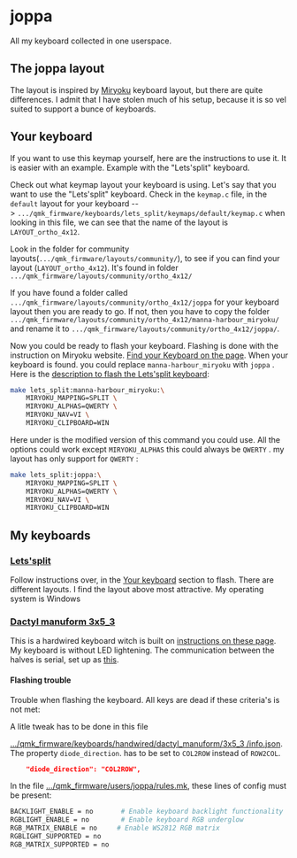 # joppa

All my keyboard collected in one userspace. 



## The joppa layout

The layout is inspired by [Miryoku](https://github.com/manna-harbour/miryoku_qmk/tree/miryoku/users/manna-harbour_miryoku) keyboard layout, but there are quite differences. I admit that I have stolen much of his setup, because it is so vel suited to support a bunce of keyboards.

## Your keyboard

If you want to use this keymap yourself, here are the instructions to use it. It is easier with an example. Example with the "Lets'split" keyboard.



Check out what keymap layout your keyboard is using. Let's say that you want to use the "Lets'split" keyboard. Check in the `keymap.c` file, in the `default` layout  for your keyboard --> `.../qmk_firmware/keyboards/lets_split/keymaps/default/keymap.c` when looking in this file, we can see that the name of the layout is `LAYOUT_ortho_4x12`.



Look in the folder for community layouts(`.../qmk_firmware/layouts/community/`), to see if you can find your layout (`LAYOUT_ortho_4x12`). It's found in folder `.../qmk_firmware/layouts/community/ortho_4x12/`



If you have found a folder called `.../qmk_firmware/layouts/community/ortho_4x12/joppa` for your keyboard layout then you are ready to go. If not, then you have to copy the folder `.../qmk_firmware/layouts/community/ortho_4x12/manna-harbour_miryoku/` and rename it to `.../qmk_firmware/layouts/community/ortho_4x12/joppa/`.



Now you could be ready to flash your keyboard. Flashing is done with the instruction on Miryoku website. [Find your Keyboard on the page](https://github.com/manna-harbour/miryoku_qmk/tree/miryoku/users/manna-harbour_miryoku). When your keyboard is found. you could replace `manna-harbour_miryoku` with `joppa` . Here is the [description to flash the Lets'split keyboard](https://github.com/manna-harbour/miryoku_qmk/tree/miryoku/users/manna-harbour_miryoku#ortho_4x12):

```bash
make lets_split:manna-harbour_miryoku:\
    MIRYOKU_MAPPING=SPLIT \
    MIRYOKU_ALPHAS=QWERTY \
    MIRYOKU_NAV=VI \
    MIRYOKU_CLIPBOARD=WIN
```

Here under is the modified version of this command you could use. All the options could work except `MIRYOKU_ALPHAS` this could always be `QWERTY` . my layout has only support for `QWERTY` :

```bash
make lets_split:joppa:\
    MIRYOKU_MAPPING=SPLIT \
    MIRYOKU_ALPHAS=QWERTY \
    MIRYOKU_NAV=VI \
    MIRYOKU_CLIPBOARD=WIN
```



## My keyboards

### [ Lets'split](https://falba.tech/product/lets-split-standard-lift-bamboo-wood-case-with-oil-finish/)

Follow instructions over, in the [Your keyboard](#your-keyboard) section to flash. There are different layouts. I find the layout above most attractive.  My operating system is Windows



### [Dactyl manuform 3x5_3](https://www.dlford.io/keyboard-build-guide-per-key-rgb-leds/)

This is a hardwired keyboard witch is built on [instructions on these page](https://www.dlford.io/keyboard-build-guide-per-key-rgb-leds/). My keyboard is without LED lightening. The communication between the halves is serial, set up as [this](https://github.com/qmk/qmk_firmware/blob/master/keyboards/handwired/dactyl_manuform/readme.md#wiring).

#### Flashing trouble

Trouble when flashing the keyboard. All keys are dead if these criteria's is not met:

A litle tweak has to be done in this file

[.../qmk_firmware/keyboards/handwired/dactyl_manuform/3x5_3
/info.json](https://github.com/qmk/qmk_firmware/blob/master/keyboards/handwired/dactyl_manuform/3x5_3/info.json). The property `diode_direction`. has to be set to `COL2ROW` instead of `ROW2COL`.

```json
    "diode_direction": "COL2ROW",
```

In the file [.../qmk_firmware/users/joppa/rules.mk](https://github.com/qmk/qmk_firmware/blob/master/users/joppa/rules.mk), these lines of config must be present:

```bash
BACKLIGHT_ENABLE = no       # Enable keyboard backlight functionality
RGBLIGHT_ENABLE = no        # Enable keyboard RGB underglow
RGB_MATRIX_ENABLE = no     # Enable WS2812 RGB matrix
RGBLIGHT_SUPPORTED = no
RGB_MATRIX_SUPPORTED = no
```

